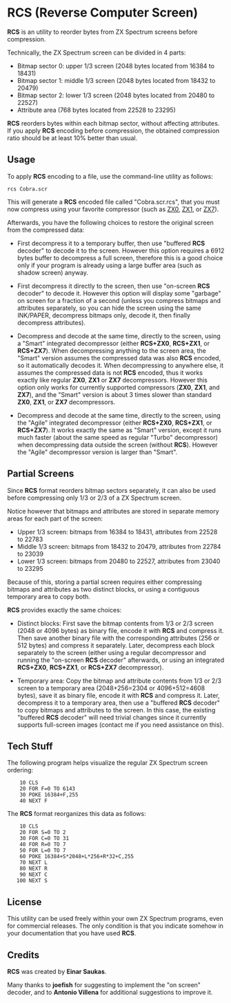 # RCS (Reverse Computer Screen)

**RCS** is an utility to reorder bytes from ZX Spectrum screens before compression.

Technically, the ZX Spectrum screen can be divided in 4 parts:

* Bitmap sector 0: upper 1/3 screen (2048 bytes located from 16384 to 18431)
* Bitmap sector 1: middle 1/3 screen (2048 bytes located from 18432 to 20479)
* Bitmap sector 2: lower 1/3 screen (2048 bytes located from 20480 to 22527)
* Attribute area (768 bytes located from 22528 to 23295)

**RCS** reorders bytes within each bitmap sector, without affecting attributes. If
you apply **RCS** encoding before compression, the obtained compression ratio should
be at least 10% better than usual.


## Usage

To apply **RCS** encoding to a file, use the command-line utility as follows:

```
rcs Cobra.scr
```

This will generate a **RCS** encoded file called "Cobra.scr.rcs", that you must now
compress using your favorite compressor (such as [ZX0](https://github.com/einar-saukas/ZX0),
[ZX1](https://github.com/einar-saukas/ZX1), 
or [ZX7](https://spectrumcomputing.co.uk/entry/27996/ZX-Spectrum/ZX7)).

Afterwards, you have the following choices to restore the original screen from
the compressed data:

* First decompress it to a temporary buffer, then use "buffered **RCS** decoder" to
  decode it to the screen. However this option requires a 6912 bytes buffer to
  decompress a full screen, therefore this is a good choice only if your program
  is already using a large buffer area (such as shadow screen) anyway.

* First decompress it directly to the screen, then use "on-screen **RCS** decoder"
  to decode it. However this option will display some "garbage" on screen for
  a fraction of a second (unless you compress bitmaps and attributes separately,
  so you can hide the screen using the same INK/PAPER, decompress bitmaps only,
  decode it, then finally decompress attributes).

* Decompress and decode at the same time, directly to the screen, using a "Smart" 
  integrated decompressor (either **RCS+ZX0**, **RCS+ZX1**, or **RCS+ZX7**). When
  decompressing anything to the screen area, the "Smart" version assumes the
  compressed data was also **RCS** encoded, so it automatically decodes it. When
  decompressing to anywhere else, it assumes the compressed data is not **RCS**
  encoded, thus it works exactly like regular **ZX0**, **ZX1** or **ZX7**
  decompressors. However this option only works for currently supported compressors
  (**ZX0**, **ZX1**, and **ZX7**), and the "Smart" version is about 3 times slower
  than standard **ZX0**, **ZX1**, or **ZX7** decompressors.

* Decompress and decode at the same time, directly to the screen, using the "Agile"
  integrated decompressor (either **RCS+ZX0**, **RCS+ZX1**, or **RCS+ZX7**). It
  works exactly the same as "Smart" version, except it runs much faster (about the
  same speed as regular "Turbo" decompressor) when decompressing data outside the
  screen (without **RCS**). However the "Agile" decompressor version is larger than
  "Smart".


## Partial Screens

Since **RCS** format reorders bitmap sectors separately, it can also be used before
compressing only 1/3 or 2/3 of a ZX Spectrum screen.

Notice however that bitmaps and attributes are stored in separate memory areas
for each part of the screen:

* Upper 1/3 screen: bitmaps from 16384 to 18431, attributes from 22528 to 22783
* Middle 1/3 screen: bitmaps from 18432 to 20479, attributes from 22784 to 23039
* Lower 1/3 screen: bitmaps from 20480 to 22527, attributes from 23040 to 23295

Because of this, storing a partial screen requires either compressing bitmaps
and attributes as two distinct blocks, or using a contiguous temporary area to
copy both.

**RCS** provides exactly the same choices:

* Distinct blocks: First save the bitmap contents from 1/3 or 2/3 screen (2048
  or 4096 bytes) as binary file, encode it with **RCS** and compress it. Then save
  another binary file with the corresponding attributes (256 or 512 bytes) and
  compress it separately. Later, decompress each block separately to the screen
  (either using a regular decompressor and running the "on-screen **RCS** decoder"
  afterwards, or using an integrated **RCS+ZX0**, **RCS+ZX1**, or **RCS+ZX7** 
  decompressor).

* Temporary area: Copy the bitmap and attribute contents from 1/3 or 2/3 screen
  to a temporary area (2048+256=2304 or 4096+512=4608 bytes), save it as binary
  file, encode it with **RCS** and compress it. Later, decompress it to a temporary
  area, then use a "buffered **RCS** decoder" to copy bitmaps and attributes to the
  screen. In this case, the existing "buffered **RCS** decoder" will need trivial
  changes since it currently supports full-screen images (contact me if you need
  assistance on this).


## Tech Stuff

The following program helps visualize the regular ZX Spectrum screen ordering:

```
    10 CLS
    20 FOR F=0 TO 6143
    30 POKE 16384+F,255
    40 NEXT F
```

The **RCS** format reorganizes this data as follows:

```
    10 CLS
    20 FOR S=0 TO 2
    30 FOR C=0 TO 31
    40 FOR R=0 TO 7
    50 FOR L=0 TO 7
    60 POKE 16384+S*2048+L*256+R*32+C,255
    70 NEXT L
    80 NEXT R
    90 NEXT C
   100 NEXT S
```


## License

This utility can be used freely within your own ZX Spectrum programs, even for
commercial releases. The only condition is that you indicate somehow in your
documentation that you have used **RCS**.


## Credits

**RCS** was created by **Einar Saukas**.

Many thanks to **joefish** for suggesting to implement the "on screen" decoder, 
  and to **Antonio Villena** for additional suggestions to improve it.
